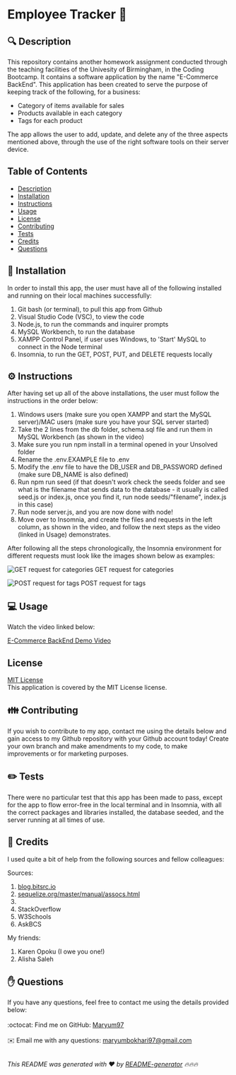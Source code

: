 
<h1 style="align: center;">Employee Tracker 👋</h1>

## 🔍 Description
This repository contains another homework assignment conducted through the teaching facilities of the Univesity of Birmingham, in the Coding Bootcamp. It contains a software application by the name "E-Commerce BackEnd". This application has been created to serve the purpose of keeping track of the following, for a business:

- Category of items available for sales
- Products available in each category
- Tags for each product

The app allows the user to add, update, and delete any of the three aspects mentioned above, through the use of the right software tools on their server device.

## Table of Contents
- [Description](#description)
- [Installation](#installation)
- [Instructions](#instructions)
- [Usage](#usage)
- [License](#license)
- [Contributing](#contributing)
- [Tests](#tests)
- [Credits](#credits)
- [Questions](#questions)

## 💾 Installation
In order to install this app, the user must have all of the following installed and running on their local machines successfully:

1. Git bash (or terminal), to pull this app from Github
2. Visual Studio Code (VSC), to view the code
3. Node.js, to run the commands and inquirer prompts
4. MySQL Workbench, to run the database
5. XAMPP Control Panel, if user uses Windows, to 'Start' MySQL to connect in the Node terminal
6. Insomnia, to run the GET, POST, PUT, and DELETE requests locally

## ⚙️ Instructions
After having set up all of the above installations, the user must follow the instructions in the order below:

1. Windows users (make sure you open XAMPP and start the MySQL server)/MAC users (make sure you have your SQL server started)
2. Take the 2 lines from the db folder, schema.sql file and run them in MySQL Workbench (as shown in the video)
3. Make sure you run npm install in a terminal opened in your Unsolved folder
4. Rename the .env.EXAMPLE file to .env
5. Modify the .env file to have the DB_USER and DB_PASSWORD defined (make sure DB_NAME is also defined)
6. Run npm run seed (if that doesn't work check the seeds folder and see what is the filename that sends data to the database - it usually is called seed.js or index.js, once you find it, run node seeds/"filename", index.js in this case)
7. Run node server.js, and you are now done with node!
8. Move over to Insomnia, and create the files and requests in the left column, as shown in the video, and follow the next steps as the video (linked in Usage) demonstrates.

After following all the steps chronologically, the Insomnia environment for different requests must look like the images shown below as examples:

![GET request for categories](https://user-images.githubusercontent.com/73832871/111921324-df842a00-8a8b-11eb-9f6c-37ecd1d07278.png)
GET request for categories

![POST request for tags](https://user-images.githubusercontent.com/73832871/111921327-e0b55700-8a8b-11eb-9fa2-81011d308492.png)
POST request for tags

## 💻 Usage
Watch the video linked below:

<a href="https://drive.google.com/file/d/1FjGCJ2WhsZMYxCR5PoAoiX0UDW3TxH2Y/view">E-Commerce BackEnd Demo Video</a>

## License
<a href="https://github.com/Maryum97/Note_Taker_2021/blob/main/LICENSE">MIT License</a>
<br />
This application is covered by the MIT License license. 

## 👪 Contributing
If you wish to contribute to my app, contact me using the details below and gain access to my Github repository with your Github account today! Create your own branch and make amendments to my code, to make improvements or for marketing purposes.

## ✏️ Tests
There were no particular test that this app has been made to pass, except for the app to flow error-free in the local terminal and in Insomnia, with all the correct packages and libraries installed, the database seeded, and the server running at all times of use.

## 💐 Credits
I used quite a bit of help from the following sources and fellow colleagues:

Sources:
1. <a href="https://blog.bitsrc.io/what-is-an-orm-and-why-you-should-use-it-b2b6f75f5e2a2">blog.bitsrc.io</a>
2. <a href="https://sequelize.org/master/manual/assocs.html">sequelize.org/master/manual/assocs.html</a>
3. <a href="https://sequelize.org/master/manual/validations-and-constraints.html"></a>
4. StackOverflow
5. W3Schools
6. AskBCS

My friends:
1. Karen Opoku (I owe you one!)
2. Alisha Saleh

## ✋ Questions
If you have any questions, feel free to contact me using the details provided below:<br />
<br />
:octocat: Find me on GitHub: [Maryum97](https://github.com/Maryum97)<br />
<br />
✉️ Email me with any questions: maryumbokhari97@gmail.com<br /><br />

_This README was generated with ❤️ by [README-generator](https://github.com/jpd61/README-generator) 🔥🔥🔥_
  
